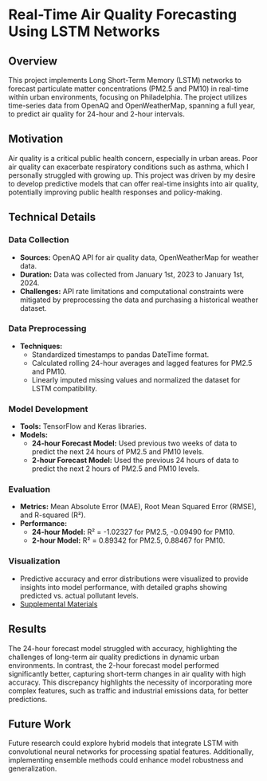 # Real-Time Air Quality Forecasting Using LSTM Networks

## Overview

This project implements Long Short-Term Memory (LSTM) networks to forecast particulate matter concentrations (PM2.5 and PM10) in real-time within urban environments, focusing on Philadelphia. The project utilizes time-series data from OpenAQ and OpenWeatherMap, spanning a full year, to predict air quality for 24-hour and 2-hour intervals.

## Motivation

Air quality is a critical public health concern, especially in urban areas. Poor air quality can exacerbate respiratory conditions such as asthma, which I personally struggled with growing up. This project was driven by my desire to develop predictive models that can offer real-time insights into air quality, potentially improving public health responses and policy-making. 

## Technical Details

### Data Collection
- **Sources:** OpenAQ API for air quality data, OpenWeatherMap for weather data.
- **Duration:** Data was collected from January 1st, 2023 to January 1st, 2024.
- **Challenges:** API rate limitations and computational constraints were mitigated by preprocessing the data and purchasing a historical weather dataset.

### Data Preprocessing
- **Techniques:** 
  - Standardized timestamps to pandas DateTime format.
  - Calculated rolling 24-hour averages and lagged features for PM2.5 and PM10.
  - Linearly imputed missing values and normalized the dataset for LSTM compatibility.

### Model Development
- **Tools:** TensorFlow and Keras libraries.
- **Models:** 
  - **24-hour Forecast Model:** Used previous two weeks of data to predict the next 24 hours of PM2.5 and PM10 levels.
  - **2-hour Forecast Model:** Used the previous 24 hours of data to predict the next 2 hours of PM2.5 and PM10 levels.

### Evaluation
- **Metrics:** Mean Absolute Error (MAE), Root Mean Squared Error (RMSE), and R-squared (R²).
- **Performance:**
  - **24-hour Model:** R² = -1.02327 for PM2.5, -0.09490 for PM10.
  - **2-hour Model:** R² = 0.89342 for PM2.5, 0.88467 for PM10.

### Visualization
- Predictive accuracy and error distributions were visualized to provide insights into model performance, with detailed graphs showing predicted vs. actual pollutant levels.
- [Supplemental Materials](https://drive.google.com/drive/folders/151-WWf5C82rLwERKpVuNiTN5zYRlnObF?usp=drive_link)

## Results

The 24-hour forecast model struggled with accuracy, highlighting the challenges of long-term air quality predictions in dynamic urban environments. In contrast, the 2-hour forecast model performed significantly better, capturing short-term changes in air quality with high accuracy. This discrepancy highlights the necessity of incorporating more complex features, such as traffic and industrial emissions data, for better predictions.

## Future Work

Future research could explore hybrid models that integrate LSTM with convolutional neural networks for processing spatial features. Additionally, implementing ensemble methods could enhance model robustness and generalization.
